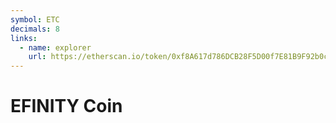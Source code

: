 ```yaml
---
symbol: ETC
decimals: 8
links:
  - name: explorer
    url: https://etherscan.io/token/0xf8A617d786DCB28F5D00f7E81B9F92b0cad617Df
---
```


# EFINITY Coin

